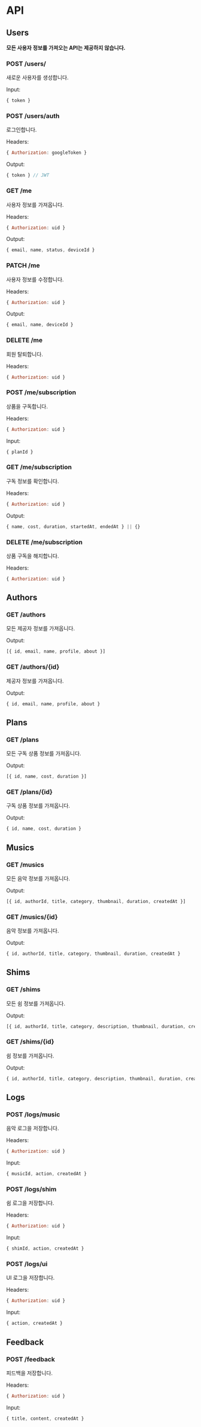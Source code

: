 # API

## Users

**모든 사용자 정보를 가져오는 API는 제공하지 않습니다.**

### POST /users/

새로운 사용자를 생성합니다.

Input:

```js
{ token }
```

### POST /users/auth

로그인합니다.

Headers:

```js
{ Authorization: googleToken }
```

Output:

```js
{ token } // JWT
```

### GET /me

사용자 정보를 가져옵니다.

Headers:

```js
{ Authorization: uid }
```

Output:

```js
{ email, name, status, deviceId }
```

### PATCH /me

사용자 정보를 수정합니다.

Headers:

```js
{ Authorization: uid }
```

Output:

```js
{ email, name, deviceId }
```

### DELETE /me

회원 탈퇴합니다.

Headers:

```js
{ Authorization: uid }
```

### POST /me/subscription

상품을 구독합니다.

Headers:

```js
{ Authorization: uid }
```

Input:

```js
{ planId }
```

### GET /me/subscription

구독 정보를 확인합니다.

Headers:

```js
{ Authorization: uid }
```

Output:

```js
{ name, cost, duration, startedAt, endedAt } || {}
```

### DELETE /me/subscription

상품 구독을 해지합니다.

Headers:

```js
{ Authorization: uid }
```

## Authors

### GET /authors

모든 제공자 정보를 가져옵니다.

Output:

```js
[{ id, email, name, profile, about }]
```

### GET /authors/{id}

제공자 정보를 가져옵니다.

Output:

```js
{ id, email, name, profile, about }
```

## Plans

### GET /plans

모든 구독 상품 정보를 가져옵니다.

Output:

```js
[{ id, name, cost, duration }]
```

### GET /plans/{id}

구독 상품 정보를 가져옵니다.

Output:

```js
{ id, name, cost, duration }
```

## Musics

### GET /musics

모든 음악 정보를 가져옵니다.

Output:

```js
[{ id, authorId, title, category, thumbnail, duration, createdAt }]
```

### GET /musics/{id}

음악 정보를 가져옵니다.

Output:

```js
{ id, authorId, title, category, thumbnail, duration, createdAt }
```

## Shims

### GET /shims

모든 쉼 정보를 가져옵니다.

Output:

```js
[{ id, authorId, title, category, description, thumbnail, duration, createdAt }]
```

### GET /shims/{id}

쉼 정보를 가져옵니다.

Output:

```js
{ id, authorId, title, category, description, thumbnail, duration, createdAt }
```

## Logs

### POST /logs/music

음악 로그을 저장합니다.

Headers:

```js
{ Authorization: uid }
```

Input:

```js
{ musicId, action, createdAt }
```

### POST /logs/shim

쉼 로그을 저장합니다.

Headers:

```js
{ Authorization: uid }
```

Input:

```js
{ shimId, action, createdAt }
```

### POST /logs/ui

UI 로그을 저장합니다.

Headers:

```js
{ Authorization: uid }
```

Input:

```js
{ action, createdAt }
```

## Feedback

### POST /feedback

피드백을 저장합니다.

Headers:

```js
{ Authorization: uid }
```

Input:

```js
{ title, content, createdAt }
```
